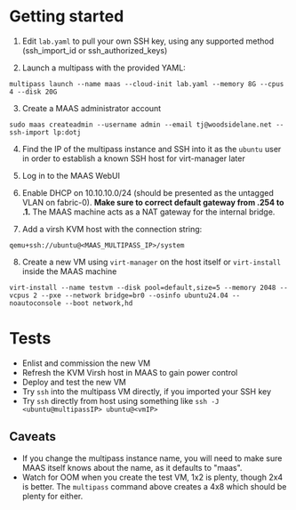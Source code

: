# Getting started

1. Edit `lab.yaml` to pull your own SSH key, using any supported method (ssh_import_id or ssh_authorized_keys)

2. Launch a multipass with the provided YAML:
```
multipass launch --name maas --cloud-init lab.yaml --memory 8G --cpus 4 --disk 20G
```

3. Create a MAAS administrator account
```
sudo maas createadmin --username admin --email tj@woodsidelane.net --ssh-import lp:dotj
```

4. Find the IP of the multipass instance and SSH into it as the `ubuntu` user in order to establish a known SSH host for virt-manager later

5. Log in to the MAAS WebUI

6. Enable DHCP on 10.10.10.0/24 (should be presented as the untagged VLAN on fabric-0). **Make sure to correct default gateway from .254 to .1.**
The MAAS machine acts as a NAT gateway for the internal bridge.

7. Add a virsh KVM host with the connection string:
```
qemu+ssh://ubuntu@<MAAS_MULTIPASS_IP>/system
```

8. Create a new VM using `virt-manager` on the host itself or `virt-install` inside the MAAS machine
```
virt-install --name testvm --disk pool=default,size=5 --memory 2048 --vcpus 2 --pxe --network bridge=br0 --osinfo ubuntu24.04 --noautoconsole --boot network,hd
```

# Tests
* Enlist and commission the new VM
* Refresh the KVM Virsh host in MAAS to gain power control
* Deploy and test the new VM
* Try `ssh` into the multipass VM directly, if you imported your SSH key
* Try `ssh` directly from host using something like `ssh -J <ubuntu@multipassIP> ubuntu@<vmIP>` 

## Caveats
* If you change the multipass instance name, you will need to make sure MAAS itself knows about the name, as it defaults to "maas".
* Watch for OOM when you create the test VM, 1x2 is plenty, though 2x4 is better.  The `multipass` command above creates a 4x8 which should be plenty for either.
